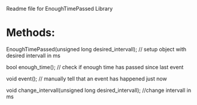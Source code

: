 Readme file for EnoughTimePassed Library

Methods:
========

EnoughTimePassed(unsigned long desired_intervall);  // setup object with desired intervall in ms

bool enough_time();       							// check if enough time has passed since last event

void event();             							// manually tell that an event has happened just now

void change_intervall(unsigned long desired_intervall);  //change intervall in ms


